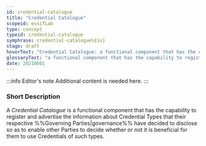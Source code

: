 ```yaml
---
id: credential-catalogue
title: "Credential Catalogue"
scopeid: essifLab
type: concept
typeid: credential-catalogue
symphrase: credential-catalogue%{ss}
stage: draft
hoverText: "Credential Catalogue: a functional component that has the capability to register and advertise the information about Credential Types that their respective Governing Parties have decided to disclose so as to enable other Parties to decide whether or not it is beneficial for them to use Credentials of such types."
glossaryText: "a functional component that has the capability to register and advertise the information about %%credential types^credential-type%% that their respective %%governing parties^governance%% have decided to disclose so as to enable other %%parties^party%% to decide whether or not it is beneficial for them to use %%credentials^credential%% of such types."
date: 20210601
---
```


:::info Editor's note
Additional content is needed here.
:::

### Short Description

A *Credential Catalogue* is a functional component that has the capability to register and advertise the information about Credential Types that their respective %%Governing Parties|governance%% have decided to disclose so as to enable other Parties to decide whether or not it is beneficial for them to use Credentials of such types.